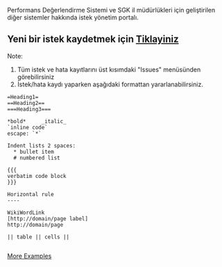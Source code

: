 Performans Değerlendirme Sistemi ve SGK il müdürlükleri için geliştirilen diğer sistemler hakkında istek yönetim portalı.

## Yeni bir istek kaydetmek için [Tiklayiniz](http://code.google.com/p/sgk-performans-tartismaalani/issues/entry) ##

Note:
  1. Tüm istek ve hata kayıtlarını üst kısımdaki "Issues" menüsünden görebilirsiniz
  1. İstek/hata kaydı yaparken aşağıdaki formattan yararlanabilirsiniz.
```
=Heading1=
==Heading2==
===Heading3===

*bold*     _italic_
`inline code`
escape: `*`

Indent lists 2 spaces:
  * bullet item
  # numbered list

{{{
verbatim code block
}}}

Horizontal rule
---- 

WikiWordLink
[http://domain/page label]
http://domain/page

|| table || cells ||


```
[More Examples](http://code.google.com/p/support/wiki/WikiSyntax)